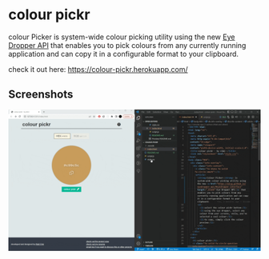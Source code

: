 # colour pickr
  colour Picker is system-wide colour picking utility using the new [Eye Dropper API](https://wicg.github.io/eyedropper-api/#eyedropper-interface) that enables you to pick colours from any currently running application and can copy it in a configurable format to your clipboard.

check it out here: https://colour-pickr.herokuapp.com/

## Screenshots
![demo of colour pickr](https://github.com/elmi-/colour-pickr/blob/main/docs/demo.gif)